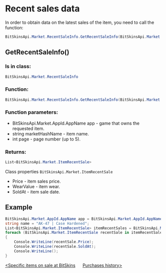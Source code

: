 ﻿# Recent sales data

In order to obtain data on the latest sales of the item, you need to call the function:

```csharp
BitSkinsApi.Market.RecentSaleInfo.GetRecentSaleInfo(BitSkinsApi.Market.AppId.AppName app, string marketHashName, int page);
```

## GetRecentSaleInfo()

### Is in class:

```csharp
BitSkinsApi.Market.RecentSaleInfo
```

### Function:

```csharp
BitSkinsApi.Market.RecentSaleInfo.GetRecentSaleInfo(BitSkinsApi.Market.AppId.AppName app, string marketHashName, int page);
```

### Function parameters:

* BitSkinsApi.Market.AppId.AppName app - game that owns the requested item.
* string marketHashName - item name.
* int page - page number (up to 5).

### Returns:

```csharp
List<BitSkinsApi.Market.ItemRecentSale>
```

Class properties ```BitSkinsApi.Market.ItemRecentSale```
* Price - item sales price.
* WearValue - item wear.
* SoldAt - item sale date.

## Example

```csharp
BitSkinsApi.Market.AppId.AppName app = BitSkinsApi.Market.AppId.AppName.CounterStrikGlobalOffensive;
string name = "AK-47 | Case Hardened";
List<BitSkinsApi.Market.ItemRecentSale> itemRecentSales = BitSkinsApi.Market.RecentSaleInfo.GetRecentSaleInfo(app, name, 1);
foreach (BitSkinsApi.Market.ItemRecentSale recentSale in itemRecentSales)
{
    Console.WriteLine(recentSale.Price);
    Console.WriteLine(recentSale.SoldAt);
    Console.WriteLine();
}
```

[<Specific items on sale at BitSkins](https://github.com/Captious99/BitSkinsApi/blob/master/docs/eng/market/get_specific_items_on_sale.md) &nbsp;&nbsp;&nbsp;&nbsp; [Purchases history>](https://github.com/Captious99/BitSkinsApi/blob/master/docs/eng/market/buy_history.md)